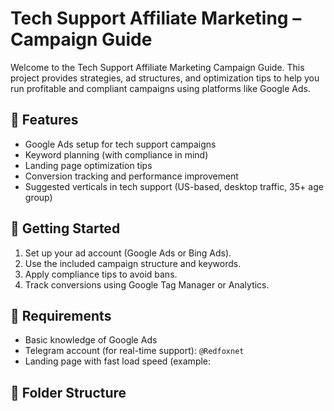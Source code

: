 # Tech Support Affiliate Marketing – Campaign Guide

Welcome to the Tech Support Affiliate Marketing Campaign Guide. This project provides strategies, ad structures, and optimization tips to help you run profitable and compliant campaigns using platforms like Google Ads.

## 📌 Features

- Google Ads setup for tech support campaigns
- Keyword planning (with compliance in mind)
- Landing page optimization tips
- Conversion tracking and performance improvement
- Suggested verticals in tech support (US-based, desktop traffic, 35+ age group)

## 🚀 Getting Started

1. Set up your ad account (Google Ads or Bing Ads).
2. Use the included campaign structure and keywords.
3. Apply compliance tips to avoid bans.
4. Track conversions using Google Tag Manager or Analytics.

## 🧰 Requirements

- Basic knowledge of Google Ads
- Telegram account (for real-time support): `@Redfoxnet`
- Landing page with fast load speed (example: 

## 📂 Folder Structure

